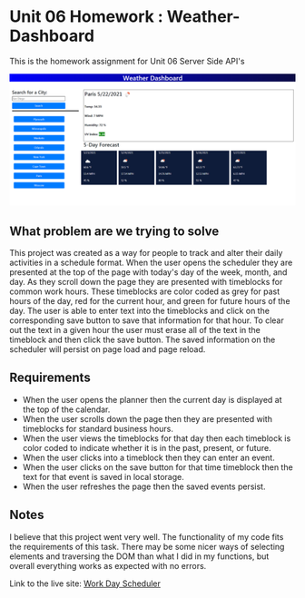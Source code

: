# Unit 06 Homework : Weather-Dashboard

This is the homework assignment for Unit 06 Server Side API's

<img src="assets\img\weatherDashboard.PNG">

## What problem are we trying to solve
This project was created as a way for people to track and alter their daily activities in a schedule format. When the user opens the scheduler they are presented at the top of the page with today's day of the week, month, and day. As they scroll down the page they are presented with timeblocks for common work hours. These timeblocks are color coded as grey for past hours of the day, red for the current hour, and green for future hours of the day. The user is able to enter text into the timeblocks and click on the corresponding save button to save that information for that hour. To clear out the text in a given hour the user must erase all of the text in the timeblock and then click the save button. The saved information on the scheduler will persist on page load and page reload.

## Requirements
- When the user opens the planner then the current day is displayed at the top of the calendar.
- When the user scrolls down the page then they are presented with timeblocks for standard business hours.
- When the user views the timeblocks for that day then each timeblock is color coded to indicate whether it is in the past, present, or future.
- When the user clicks into a timeblock then they can enter an event.
- When the user clicks on the save button for that time timeblock then the text for that event is saved in local storage.
- When the user refreshes the page then the saved events persist.

## Notes
I believe that this project went very well. The functionality of my code fits the requirements of this task. There may be some nicer ways of selecting elements and traversing the DOM than what I did in my functions, but overall everything works as expected with no errors.

Link to the live site: [Work Day Scheduler](https://stessman.github.io/05-Work-Day-Scheduler/)